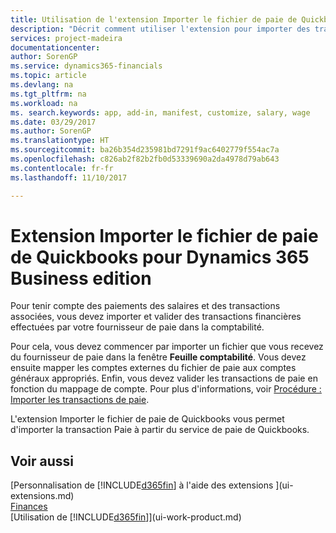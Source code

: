```yaml
---
title: Utilisation de l'extension Importer le fichier de paie de Quickbooks | Microsoft Docs
description: "Décrit comment utiliser l'extension pour importer des transactions de salaire et de paie à partir du service de paie de Quickbooks."
services: project-madeira
documentationcenter: 
author: SorenGP
ms.service: dynamics365-financials
ms.topic: article
ms.devlang: na
ms.tgt_pltfrm: na
ms.workload: na
ms. search.keywords: app, add-in, manifest, customize, salary, wage
ms.date: 03/29/2017
ms.author: SorenGP
ms.translationtype: HT
ms.sourcegitcommit: ba26b354d235981bd7291f9ac6402779f554ac7a
ms.openlocfilehash: c826ab2f82b2fb0d53339690a2da4978d79ab643
ms.contentlocale: fr-fr
ms.lasthandoff: 11/10/2017

---
```

# <a name="the-quickbooks-payroll-file-import-extension-to-dynamics-365-business-edition"></a>Extension Importer le fichier de paie de Quickbooks pour Dynamics 365 Business edition 
Pour tenir compte des paiements des salaires et des transactions associées, vous devez importer et valider des transactions financières effectuées par votre fournisseur de paie dans la comptabilité.

Pour cela, vous devez commencer par importer un fichier que vous recevez du fournisseur de paie dans la fenêtre **Feuille comptabilité**. Vous devez ensuite mapper les comptes externes du fichier de paie aux comptes généraux appropriés. Enfin, vous devez valider les transactions de paie en fonction du mappage de compte. Pour plus d'informations, voir [Procédure : Importer les transactions de paie](finance-how-import-payroll-transactions.md).

L'extension Importer le fichier de paie de Quickbooks vous permet d'importer la transaction Paie à partir du service de paie de Quickbooks.

## <a name="see-also"></a>Voir aussi
[Personnalisation de [!INCLUDE[d365fin](includes/d365fin_md.md)] à l'aide des extensions ](ui-extensions.md)    
[Finances](finance.md)    
[Utilisation de [!INCLUDE[d365fin](includes/d365fin_md.md)]](ui-work-product.md)

